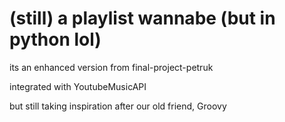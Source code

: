 # (still) a playlist wannabe (but in python lol)
its an enhanced version from final-project-petruk

integrated with YoutubeMusicAPI

but still taking inspiration after our old friend, Groovy
